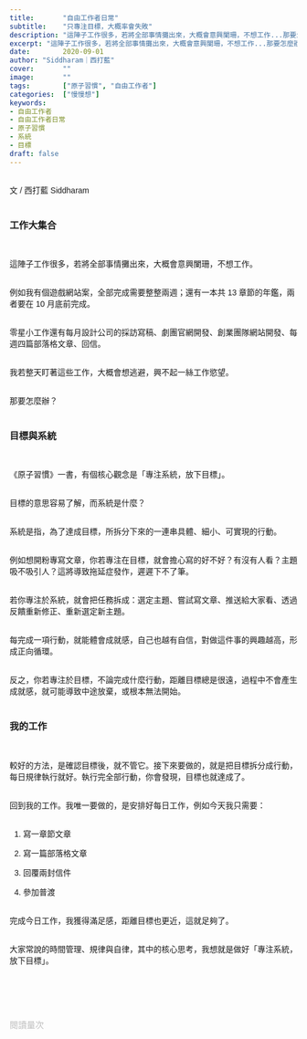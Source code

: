 ```yaml
---
title:       "自由工作者日常"
subtitle:    "只專注目標，大概率會失敗"
description: "這陣子工作很多，若將全部事情攤出來，大概會意興闌珊，不想工作...那要怎麼辦？"
excerpt: "這陣子工作很多，若將全部事情攤出來，大概會意興闌珊，不想工作...那要怎麼辦？"
date:        2020-09-01
author: "Siddharam｜西打藍"
cover:       ""
image:       ""
tags:        ["原子習慣", "自由工作者"]
categories:  ["慢慢想"]
keywords:
- 自由工作者
- 自由工作者日常
- 原子習慣
- 系統
- 目標
draft: false
---
```


<article style="font-family: 'Noto Sans TC', '微軟正黑體', sans-serif; font-weight: 300;">

<br>文 / 西打藍 Siddharam<br><br>

<h3 class="article-h1-color">工作大集合</h3><br>

這陣子工作很多，若將全部事情攤出來，大概會意興闌珊，不想工作。<br><br>

例如我有個遊戲網站案，全部完成需要整整兩週；還有一本共 13 章節的年鑑，兩者要在 10 月底前完成。<br><br>

零星小工作還有每月設計公司的採訪寫稿、劇團官網開發、創業團隊網站開發、每週四篇部落格文章、回信。<br><br>

我若整天盯著這些工作，大概會想逃避，興不起一絲工作慾望。<br><br>

那要怎麼辦？<br><br>

<h3 class="article-h1-color">目標與系統</h3><br>

《原子習慣》一書，有個核心觀念是「專注系統，放下目標」。<br><br>

目標的意思容易了解，而系統是什麼？<br><br>

系統是指，為了達成目標，所拆分下來的一連串具體、細小、可實現的行動。<br><br>

例如想開粉專寫文章，你若專注在目標，就會擔心寫的好不好？有沒有人看？主題吸不吸引人？這將導致拖延症發作，遲遲下不了筆。<br><br>

若你專注於系統，就會把任務拆成：選定主題、嘗試寫文章、推送給大家看、透過反饋重新修正、重新選定新主題。<br><br>

每完成一項行動，就能體會成就感，自己也越有自信，對做這件事的興趣越高，形成正向循環。<br><br>

反之，你若專注於目標，不論完成什麼行動，距離目標總是很遠，過程中不會產生成就感，就可能導致中途放棄，或根本無法開始。<br><br>


<h3 class="article-h1-color">我的工作</h3><br>

較好的方法，是確認目標後，就不管它。接下來要做的，就是把目標拆分成行動，每日規律執行就好。執行完全部行動，你會發現，目標也就達成了。<br><br>

回到我的工作。我唯一要做的，是安排好每日工作，例如今天我只需要：<br><br>

1. 寫一章節文章<br>

2. 寫一篇部落格文章<br>

3. 回覆兩封信件<br>

4. 參加普渡<br><br>

完成今日工作，我獲得滿足感，距離目標也更近，這就足夠了。<br><br>

大家常說的時間管理、規律與自律，其中的核心思考，我想就是做好「專注系統，放下目標」。<br><br>



<br><br><br>

</article>

<div style="color: #bfbfbf; font-size: 15px;" id="busuanzi_container_page_pv">
  閱讀量<span id="busuanzi_value_page_pv"></span>次
</div>

<script src="../../js/post.js"></script>




